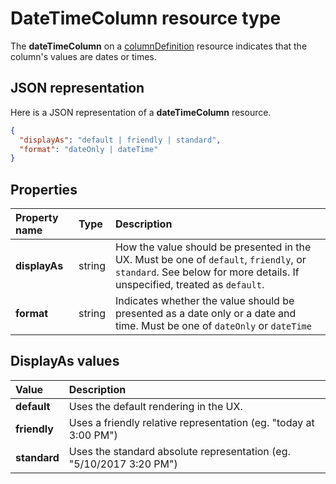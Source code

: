 # DateTimeColumn resource type

The **dateTimeColumn** on a [columnDefinition](columnDefinition.md) resource indicates that the column's values are dates or times.

## JSON representation

Here is a JSON representation of a **dateTimeColumn** resource.
<!-- { "blockType": "resource", "@odata.type": "microsoft.graph.dateTimeColumn" } -->

```json
{
  "displayAs": "default | friendly | standard",
  "format": "dateOnly | dateTime"
}
```

## Properties

| Property name      | Type               | Description
|:-------------------|:-------------------|:----------------------------------------------
| **displayAs**      | string             | How the value should be presented in the UX. Must be one of `default`, `friendly`, or `standard`. See below for more details. If unspecified, treated as `default`.
| **format**         | string             | Indicates whether the value should be presented as a date only or a date and time. Must be one of `dateOnly` or `dateTime`

## DisplayAs values

| Value        | Description
|:-------------|:--------------------------------------------------------------
| **default**  | Uses the default rendering in the UX.
| **friendly** | Uses a friendly relative representation (eg. "today at 3:00 PM")
| **standard** | Uses the standard absolute representation (eg. "5/10/2017 3:20 PM")


<!-- {
  "type": "#page.annotation",
  "description": "",
  "keywords": "",
  "section": "documentation",
  "tocPath": "Resources/DateTimeColumn"
} -->
